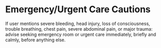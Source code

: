 # Emergency/Urgent Care Cautions
If user mentions severe bleeding, head injury, loss of consciousness, trouble breathing, chest pain, severe abdominal pain, or major trauma: advise seeking emergency room or urgent care immediately, briefly and calmly, before anything else.

